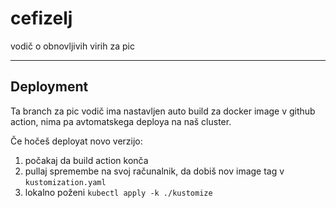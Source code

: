 cefizelj
========

vodič o obnovljivih virih za pic

----

## Deployment

Ta branch za pic vodič ima nastavljen auto build za docker image v github action, nima pa avtomatskega deploya na naš cluster.

Če hočeš deployat novo verzijo:
1. počakaj da build action konča
2. pullaj spremembe na svoj računalnik, da dobiš nov image tag v `kustomization.yaml`
3. lokalno poženi `kubectl apply -k ./kustomize`
